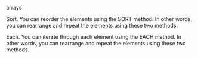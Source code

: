 arrays


Sort. You can reorder the elements using the SORT method. In other words, you can rearrange and repeat the elements using these two methods.

Each. You can iterate through each element using the EACH method. In other words, you can rearrange and repeat the elements using these two methods.
